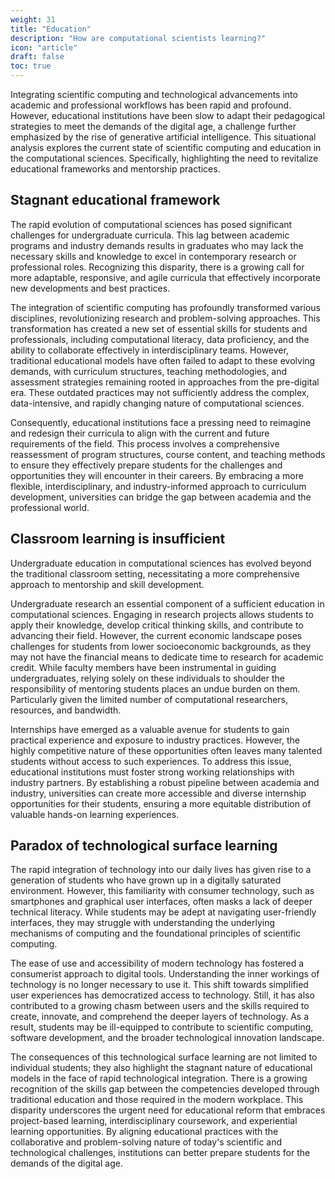```yaml
---
weight: 31
title: "Education"
description: "How are computational scientists learning?"
icon: "article"
draft: false
toc: true
---
```


Integrating scientific computing and technological advancements into academic and professional workflows has been rapid and profound.
However, educational institutions have been slow to adapt their pedagogical strategies to meet the demands of the digital age, a challenge further emphasized by the rise of generative artificial intelligence.
This situational analysis explores the current state of scientific computing and education in the computational sciences.
Specifically, highlighting the need to revitalize educational frameworks and mentorship practices.

## Stagnant educational framework

The rapid evolution of computational sciences has posed significant challenges for undergraduate curricula.
This lag between academic programs and industry demands results in graduates who may lack the necessary skills and knowledge to excel in contemporary research or professional roles.
Recognizing this disparity, there is a growing call for more adaptable, responsive, and agile curricula that effectively incorporate new developments and best practices.

The integration of scientific computing has profoundly transformed various disciplines, revolutionizing research and problem-solving approaches.
This transformation has created a new set of essential skills for students and professionals, including computational literacy, data proficiency, and the ability to collaborate effectively in interdisciplinary teams.
However, traditional educational models have often failed to adapt to these evolving demands, with curriculum structures, teaching methodologies, and assessment strategies remaining rooted in approaches from the pre-digital era.
These outdated practices may not sufficiently address the complex, data-intensive, and rapidly changing nature of computational sciences.

Consequently, educational institutions face a pressing need to reimagine and redesign their curricula to align with the current and future requirements of the field.
This process involves a comprehensive reassessment of program structures, course content, and teaching methods to ensure they effectively prepare students for the challenges and opportunities they will encounter in their careers.
By embracing a more flexible, interdisciplinary, and industry-informed approach to curriculum development, universities can bridge the gap between academia and the professional world.

## Classroom learning is insufficient

Undergraduate education in computational sciences has evolved beyond the traditional classroom setting, necessitating a more comprehensive approach to mentorship and skill development.

Undergraduate research an essential component of a sufficient education in computational sciences.
Engaging in research projects allows students to apply their knowledge, develop critical thinking skills, and contribute to advancing their field.
However, the current economic landscape poses challenges for students from lower socioeconomic backgrounds, as they may not have the financial means to dedicate time to research for academic credit.
While faculty members have been instrumental in guiding undergraduates, relying solely on these individuals to shoulder the responsibility of mentoring students places an undue burden on them.
Particularly given the limited number of computational researchers, resources, and bandwidth.

Internships have emerged as a valuable avenue for students to gain practical experience and exposure to industry practices.
However, the highly competitive nature of these opportunities often leaves many talented students without access to such experiences.
To address this issue, educational institutions must foster strong working relationships with industry partners.
By establishing a robust pipeline between academia and industry, universities can create more accessible and diverse internship opportunities for their students, ensuring a more equitable distribution of valuable hands-on learning experiences.

## Paradox of technological surface learning

The rapid integration of technology into our daily lives has given rise to a generation of students who have grown up in a digitally saturated environment.
However, this familiarity with consumer technology, such as smartphones and graphical user interfaces, often masks a lack of deeper technical literacy.
While students may be adept at navigating user-friendly interfaces, they may struggle with understanding the underlying mechanisms of computing and the foundational principles of scientific computing.

The ease of use and accessibility of modern technology has fostered a consumerist approach to digital tools.
Understanding the inner workings of technology is no longer necessary to use it.
This shift towards simplified user experiences has democratized access to technology.
Still, it has also contributed to a growing chasm between users and the skills required to create, innovate, and comprehend the deeper layers of technology.
As a result, students may be ill-equipped to contribute to scientific computing, software development, and the broader technological innovation landscape.

The consequences of this technological surface learning are not limited to individual students; they also highlight the stagnant nature of educational models in the face of rapid technological integration.
There is a growing recognition of the skills gap between the competencies developed through traditional education and those required in the modern workplace.
This disparity underscores the urgent need for educational reform that embraces project-based learning, interdisciplinary coursework, and experiential learning opportunities.
By aligning educational practices with the collaborative and problem-solving nature of today's scientific and technological challenges, institutions can better prepare students for the demands of the digital age.
